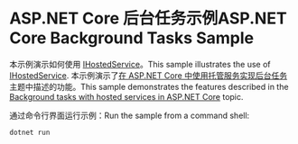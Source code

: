 # <a name="aspnet-core-background-tasks-sample"></a><span data-ttu-id="379bf-101">ASP.NET Core 后台任务示例</span><span class="sxs-lookup"><span data-stu-id="379bf-101">ASP.NET Core Background Tasks Sample</span></span>

<span data-ttu-id="379bf-102">本示例演示如何使用 [IHostedService](https://docs.microsoft.com/dotnet/api/microsoft.extensions.hosting.ihostedservice)。</span><span class="sxs-lookup"><span data-stu-id="379bf-102">This sample illustrates the use of [IHostedService](https://docs.microsoft.com/dotnet/api/microsoft.extensions.hosting.ihostedservice).</span></span> <span data-ttu-id="379bf-103">本示例演示了[在 ASP.NET Core 中使用托管服务实现后台任务](https://docs.microsoft.com/aspnet/core/fundamentals/host/hosted-services)主题中描述的功能。</span><span class="sxs-lookup"><span data-stu-id="379bf-103">This sample demonstrates the features described in the [Background tasks with hosted services in ASP.NET Core](https://docs.microsoft.com/aspnet/core/fundamentals/host/hosted-services) topic.</span></span>

<span data-ttu-id="379bf-104">通过命令行界面运行示例：</span><span class="sxs-lookup"><span data-stu-id="379bf-104">Run the sample from a command shell:</span></span>

```
dotnet run
```
